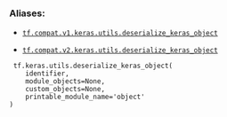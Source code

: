 

### Aliases:

- [ `tf.compat.v1.keras.utils.deserialize_keras_object` ](/api_docs/python/tf/keras/utils/deserialize_keras_object)

- [ `tf.compat.v2.keras.utils.deserialize_keras_object` ](/api_docs/python/tf/keras/utils/deserialize_keras_object)



```
 tf.keras.utils.deserialize_keras_object(
    identifier,
    module_objects=None,
    custom_objects=None,
    printable_module_name='object'
)
 
```

